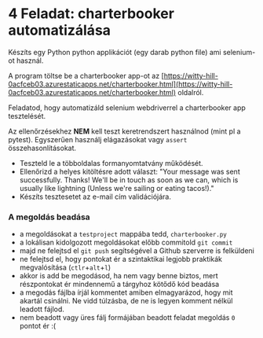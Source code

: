 # 4 Feladat: charterbooker automatizálása

Készíts egy Python python applikációt (egy darab python file) ami selenium-ot használ. 

A program töltse be a charterbooker app-ot az [https://witty-hill-0acfceb03.azurestaticapps.net/charterbooker.html](https://witty-hill-0acfceb03.azurestaticapps.net/charterbooker.html) oldalról.

Feladatod, hogy automatizáld selenium webdriverrel a charterbooker app tesztelését.

Az ellenőrzésekhez __NEM__ kell teszt keretrendszert használnod (mint pl a pytest).
Egyszerűen használj elágazásokat vagy `assert` összehasonlításokat.

* Teszteld le a többoldalas formanyomtatvány működését. 
* Ellenőrizd a helyes kitöltésre adott választ: "Your message was sent successfully. Thanks! We'll be in touch as soon as we can, which is usually like lightning (Unless we're sailing or eating tacos!)."
* Készíts tesztesetet az e-mail cím validációjára.


### A megoldás beadása
* a megoldásokat a `testproject` mappába tedd, `charterbooker.py`
* a lokálisan kidolgozott megoldásokat előbb commitold `git commit`
* majd ne felejtsd el `git push` segítségével a Github szerverre is felküldeni
* ne felejtsd el, hogy pontokat ér a szintaktikai legjobb praktikák megvalósítása (`ctlr`+`alt`+`l`)
* akkor is add be megodásod, ha nem vagy benne biztos, mert részpontokat ér mindennemű a tárgyhoz kötődő kód beadása
* a megodás fájlba írjál kommentet amiben elmagyarázod, hogy mit akartál csinálni. Ne vidd túlzásba, de ne is legyen komment nélkül leadott fájlod.
* nem beadott vagy üres fálj formájában beadott feladat megoldás `0` pontot ér :(